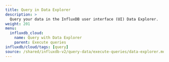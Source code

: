 ```yaml
---
title: Query in Data Explorer
description: >
  Query your data in the InfluxDB user interface (UI) Data Explorer.
weight: 201
menu:
  influxdb_cloud:
    name: Query with Data Explorer
    parent: Execute queries
influxdb/cloud/tags: [query]
source: /shared/influxdb-v2/query-data/execute-queries/data-explorer.md
---
```


<!-- The content of this file is at 
// SOURCE content/shared/influxdb-v2/query-data/execute-queries/data-explorer.md-->